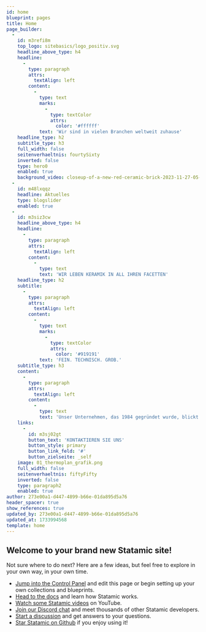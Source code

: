 ```yaml
---
id: home
blueprint: pages
title: Home
page_builder:
  -
    id: m3refi8m
    top_logo: sitebasics/logo_positiv.svg
    headline_above_type: h4
    headline:
      -
        type: paragraph
        attrs:
          textAlign: left
        content:
          -
            type: text
            marks:
              -
                type: textColor
                attrs:
                  color: '#ffffff'
            text: 'Wir sind in vielen Branchen weltweit zuhause'
    headline_type: h2
    subtitle_type: h3
    full_width: false
    seitenverhaeltnis: fourtySixty
    inverted: false
    type: hero0
    enabled: true
    background_video: closeup-of-a-new-red-ceramic-brick-2023-11-27-05-09-03-utc.mp4
  -
    id: m48lxqqz
    headline: Aktuelles
    type: blogslider
    enabled: true
  -
    id: m3siz3cw
    headline_above_type: h4
    headline:
      -
        type: paragraph
        attrs:
          textAlign: left
        content:
          -
            type: text
            text: 'WIR LEBEN KERAMIK IN ALL IHREN FACETTEN'
    headline_type: h2
    subtitle:
      -
        type: paragraph
        attrs:
          textAlign: left
        content:
          -
            type: text
            marks:
              -
                type: textColor
                attrs:
                  color: '#919191'
            text: 'FEIN. TECHNISCH. GROB.'
    subtitle_type: h3
    content:
      -
        type: paragraph
        attrs:
          textAlign: left
        content:
          -
            type: text
            text: 'Unser Unternehmen, das 1984 gegründet wurde, blickt auf eine 40-jährige Erfolgsgeschichte in der Grobkeramik zurück. Als international tätiges, mittelständisches Unternehmen sind wir spezialisiert auf Anlagenbau, Lagertechnik, Elektrotechnik und Verfahrenstechnik. Offen für neue Ideen, Technologien und Verfahren, entwickeln wir uns stetig weiter. Im Oktober 2023 haben wir mit der Eröffnung unserer neuen Betriebsstätte Nord in Brilon, die über eine eigene Fertigung verfügt, unsere Kapazitäten erweitert. Seitdem sind wir in der Lage, noch schneller und effizienter auf die Anforderungen unserer Kunden zu reagieren.'
    links:
      -
        id: m3sj02gt
        button_text: 'KONTAKTIEREN SIE UNS'
        button_style: primary
        button_link_feld: '#'
        button_zielseite: _self
    image: 01_thermoplan_grafik.png
    full_width: false
    seitenverhaeltnis: fiftyFifty
    inverted: false
    type: paragraph2
    enabled: true
author: 273e00a1-d447-4899-b66e-01da895d5a76
header_spacer: true
show_references: true
updated_by: 273e00a1-d447-4899-b66e-01da895d5a76
updated_at: 1733994568
template: home
---
```

## Welcome to your brand new Statamic site!

Not sure where to do next? Here are a few ideas, but feel free to explore in your own way, in your own time.

- [Jump into the Control Panel](/cp) and edit this page or begin setting up your own collections and blueprints.
- [Head to the docs](https://statamic.dev) and learn how Statamic works.
- [Watch some Statamic videos](https://youtube.com/statamic) on YouTube.
- [Join our Discord chat](https://statamic.com/discord) and meet thousands of other Statamic developers.
- [Start a discussion](https://github.com/statamic/cms/discussions) and get answers to your questions.
- [Star Statamic on Github](https://github.com/statamic/cms) if you enjoy using it!
